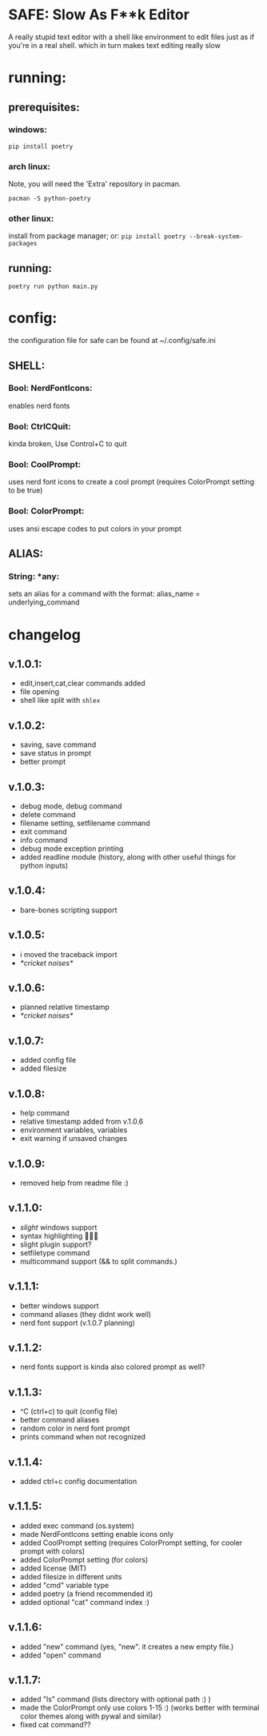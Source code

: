 # SAFE: Slow As F\*\*k Editor

A really stupid text editor with a shell like environment to edit files just as if you're in a real shell. which in turn makes text editing really slow

# running:
## prerequisites:
### windows:
`pip install poetry`
### arch linux:
Note, you will need the 'Extra' repository in pacman.

`pacman -S python-poetry`
### other linux:
install from package manager; or: `pip install poetry --break-system-packages`

## running:
`poetry run python main.py`

# config:
the configuration file for safe can be found at ~/.config/safe.ini

## SHELL:
### Bool: NerdFontIcons:
enables nerd fonts
### Bool: CtrlCQuit:
kinda broken, Use Control+C to quit 
### Bool: CoolPrompt:
uses nerd font icons to create a cool prompt (requires ColorPrompt setting to be true)
### Bool: ColorPrompt:
uses ansi escape codes to put colors in your prompt

## ALIAS:
### String: *any:
sets an alias for a command with the format: alias_name = underlying_command

# changelog

## v.1.0.1:
* edit,insert,cat,clear commands added
* file opening
* shell like split with `shlex`

## v.1.0.2:
* saving, save command
* save status in prompt
* better prompt

## v.1.0.3:
* debug mode, debug command
* delete command
* filename setting, setfilename command
* exit command
* info command
* debug mode exception printing
* added readline module (history, along with other useful things for python inputs)

## v.1.0.4:
* bare-bones scripting support

## v.1.0.5:
* i moved the traceback import
* *\*cricket noises\**

## v.1.0.6:
* planned relative timestamp
* *\*cricket noises\**

## v.1.0.7:
* added config file
* added filesize

## v.1.0.8:
* help command
* relative timestamp added from v.1.0.6
* environment variables, variables
* exit warning if unsaved changes

## v.1.0.9:
* removed help from readme file :)

## v.1.1.0:
* *slight* windows support
* syntax highlighting 🥳🥳🥳
* slight plugin support?
* setfiletype command
* multicommand support (&& to split commands.)

## v.1.1.1:
* better windows support
* command aliases (they didnt work well)
* nerd font support (v.1.0.7 planning)

## v.1.1.2:
* nerd fonts support is kinda also colored prompt as well?

## v.1.1.3:
* ^C (ctrl+c) to quit (config file)
* better command aliases
* random color in nerd font prompt
* prints command when not recognized

## v.1.1.4:
* added ctrl+c config documentation

## v.1.1.5:
* added exec command (os.system)
* made NerdFontIcons setting enable icons only
* added CoolPrompt setting (requires ColorPrompt setting, for cooler prompt with colors)
* added ColorPrompt setting (for colors)
* added license (MIT)
* added filesize in different units
* added "cmd" variable type
* added poetry (a friend recommended it)
* added optional "cat" command index :)

## v.1.1.6:
* added "new" command (yes, "new". it creates a new empty file.)
* added "open" command

## v.1.1.7:
* added "ls" command (lists directory with optional path :) )
* made the ColorPrompt only use colors 1-15 :) (works better with terminal color themes along with pywal and similar)
* fixed cat command??